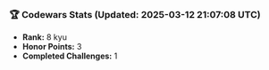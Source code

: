 ### 🏆 Codewars Stats (Updated: 2025-03-12 21:07:08 UTC)

- **Rank:** 8 kyu
- **Honor Points:** 3
- **Completed Challenges:** 1
